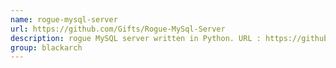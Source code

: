 ```yaml
---
name: rogue-mysql-server
url: https://github.com/Gifts/Rogue-MySql-Server
description: rogue MySQL server written in Python. URL : https://github.com/Gifts/Rogue-MySql-Server Groups : blackarch blackarch-misc
group: blackarch
---
```

